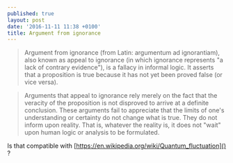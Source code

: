 ```yaml
---
published: true
layout: post
date: '2016-11-11 11:38 +0100'
title: Argument from ignorance
---
```

> Argument from ignorance (from Latin: argumentum ad ignorantiam), also known as appeal to ignorance (in which ignorance represents "a lack of contrary evidence"), is a fallacy in informal logic. It asserts that a proposition is true because it has not yet been proved false (or vice versa). 

> Arguments that appeal to ignorance rely merely on the fact that the veracity of the proposition is not disproved to arrive at a definite conclusion. These arguments fail to appreciate that the limits of one's understanding or certainty do not change what is true. They do not inform upon reality. That is, whatever the reality is, it does not "wait" upon human logic or analysis to be formulated.

Is that compatible with [https://en.wikipedia.org/wiki/Quantum_fluctuation]() ?